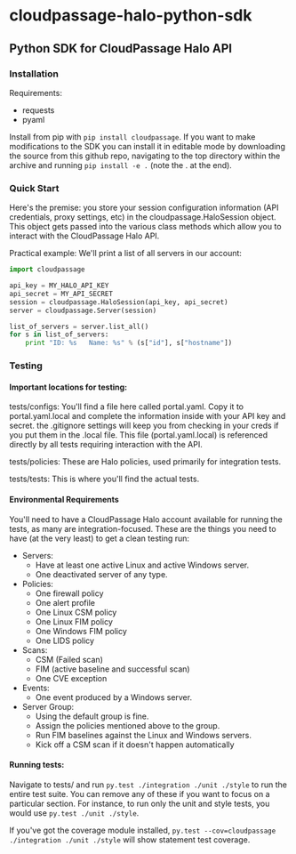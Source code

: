 # cloudpassage-halo-python-sdk

## Python SDK for CloudPassage Halo API

### Installation

Requirements:

* requests
* pyaml


Install from pip with ```pip install cloudpassage```.  If you want to make
modifications to the SDK you can install it in editable mode by downloading
the source from this github repo, navigating to the top directory within the
archive and running ```pip install -e .``` (note the . at the end).

### Quick Start

Here's the premise: you store your session configuration information (API
credentials, proxy settings, etc) in the cloudpassage.HaloSession object.
This object gets passed into the various class methods which allow you
to interact with the CloudPassage Halo API.

Practical example:
We'll print a list of all servers in our account:

```python
import cloudpassage

api_key = MY_HALO_API_KEY
api_secret = MY_API_SECRET
session = cloudpassage.HaloSession(api_key, api_secret)
server = cloudpassage.Server(session)

list_of_servers = server.list_all()
for s in list_of_servers:
    print "ID: %s   Name: %s" % (s["id"], s["hostname"])

```

### Testing

#### Important locations for testing:

  tests/configs: You'll find a file here called portal.yaml.  Copy it to
  portal.yaml.local and complete the information inside with your API key and
  secret.  the .gitignore settings will keep you from checking in your creds
  if you put them in the .local file.  This file (portal.yaml.local) is
  referenced directly by all tests requiring interaction with the API.

  tests/policies: These are Halo policies, used primarily for integration
  tests.

  tests/tests: This is where you'll find the actual tests.


#### Environmental Requirements

  You'll need to have a CloudPassage Halo account available for running the
  tests, as many are integration-focused.  These are the things you need to have
  (at the very least) to get a clean testing run:

  * Servers:
      * Have at least one active Linux and active Windows server.
      * One deactivated server of any type.
  * Policies:
      * One firewall policy
      * One alert profile
      * One Linux CSM policy
      * One Linux FIM policy
      * One Windows FIM policy
      * One LIDS policy
  * Scans:
      * CSM (Failed scan)
      * FIM (active baseline and successful scan)
      * One CVE exception
  * Events:
      * One event produced by a Windows server.
  * Server Group:
      * Using the default group is fine.
      * Assign the policies mentioned above to the group.
      * Run FIM baselines against the Linux and Windows servers.
      * Kick off a CSM scan if it doesn't happen automatically


#### Running tests:

 Navigate to tests/ and run ``py.test ./integration ./unit ./style``
 to run the entire test suite.  You can remove any of these if you
 want to focus on a particular section.  For instance, to run only
 the unit and style tests, you would use ``py.test ./unit ./style``.

 If you've got the coverage module installed,
 ``py.test --cov=cloudpassage ./integration ./unit ./style``
 will show statement test coverage.
